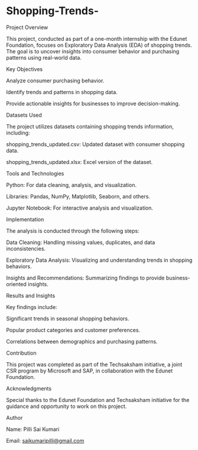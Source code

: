 # Shopping-Trends-
Project Overview

This project, conducted as part of a one-month internship with the Edunet Foundation, focuses on Exploratory Data Analysis (EDA) of shopping trends. The goal is to uncover insights into consumer behavior and purchasing patterns using real-world data.

Key Objectives

Analyze consumer purchasing behavior.

Identify trends and patterns in shopping data.

Provide actionable insights for businesses to improve decision-making.

Datasets Used

The project utilizes datasets containing shopping trends information, including:

shopping_trends_updated.csv: Updated dataset with consumer shopping data.

shopping_trends_updated.xlsx: Excel version of the dataset.

Tools and Technologies

Python: For data cleaning, analysis, and visualization.

Libraries: Pandas, NumPy, Matplotlib, Seaborn, and others.

Jupyter Notebook: For interactive analysis and visualization.

Implementation

The analysis is conducted through the following steps:

Data Cleaning: Handling missing values, duplicates, and data inconsistencies.

Exploratory Data Analysis: Visualizing and understanding trends in shopping behaviors.

Insights and Recommendations: Summarizing findings to provide business-oriented insights.

Results and Insights

Key findings include:

Significant trends in seasonal shopping behaviors.

Popular product categories and customer preferences.

Correlations between demographics and purchasing patterns.

Contribution

This project was completed as part of the Techsaksham initiative, a joint CSR program by Microsoft and SAP, in collaboration with the Edunet Foundation.

Acknowledgments

Special thanks to the Edunet Foundation and Techsaksham initiative for the guidance and opportunity to work on this project.

Author

Name: Pilli Sai Kumari

Email: saikumaripilli@gmail.com
